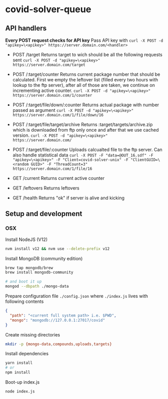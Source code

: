 # covid-solver-queue
## API handlers
**Every POST request checks for API key**
Pass API key with `curl -X POST -d "apikey=\<apikey>" https://server.domain.com/<handler>`

- POST /target
  Returns target to wich should be all the following requests sent
  `curl -X POST -d "apikey=\<apikey>" https://server.domain.com/target`
  
- POST /:target/counter 
  Returns current package number that should be calculated. First we empty the leftover list (filled every two hours with lookup to the ftp server), after all of those are taken, we continue on incrementing active counter.
  `curl -X POST -d "apikey=\<apikey>" https://server.domain.com/1/counter`
  
- POST /:target/file/down/:counter 
  Returns actual package with number passed as argument
  `curl -X POST -d "apikey=\<apikey>" https://server.domain.com/1/file/down/16`

- POST /:target/file/target/archive
  Returns :target/targets/archive.zip which is downloaded from ftp only once and after that we use cached version.
  `curl -X POST -d "apikey=\<apikey>" https://server.domain.com/`
  
- POST /:target/file/:counter
  Uploads calcualted file to the ftp server.
  Can also handle statistical data
  `curl -X POST -F "data=@OUT_16.sdf" -F "apikey=\<apikey>" -F "Client=covid-solver-unix" -F "ClientGUID=\<random GUID>" -F "ThreadCount=3" https://server.domain.com/1/file/16`
  
- GET /current
  Returns current active counter
  
- GET /leftovers
  Returns leftovers
  
- GET /health
  Returns "ok" if server is alive and kicking


## Setup and development

### OSX

Install NodeJS (V12)
```bash
nvm install v12 && nvm use --delete-prefix v12
```
Install MongoDB (community edition)

```bash
brew tap mongodb/brew
brew install mongodb-community

# and boot it up
mongod --dbpath ./mongo-data
```

Prepare configuration file `./config.json` where `./index.js` lives with following contents
```json
{
  "path": "<current full system path> i.e. $PWD",
  "mongo": "mongodb://127.0.0.1:27017/covid"
}
```

Create missing directories

```bash
mkdir -p {mongo-data,compounds,uploads,targets}
```

Install dependencies
```bash
yarn install
# or
npm install
```

Boot-up index.js
```
node index.js
```
